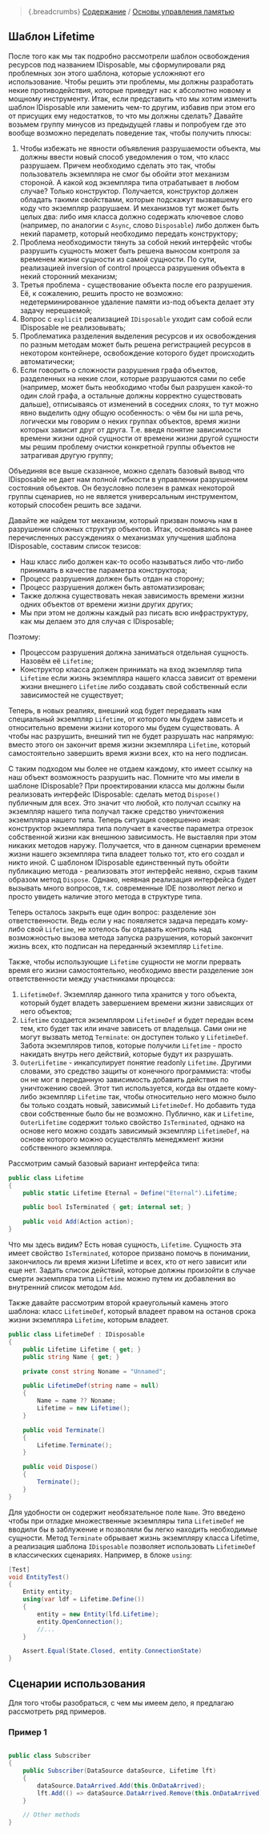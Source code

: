 >{.breadcrumbs} [Содержание](../readme.md) / [Основы управления памятью](./01-00-MemoryManagement-Intro.md)

## Шаблон Lifetime

После того как мы так подробно рассмотрели шаблон освобождения ресурсов под названием IDisposable, мы сформулировали ряд проблемных зон этого шаблона, которые усложняют его использование. Чтобы решить эти проблемы, мы должны разработать некие противодействия, которые приведут нас к абсолютно новому и мощному инструменту. Итак, если представить что мы хотим изменить шаблон IDisposable или заменить чем-то другим, избавив при этом его от присущих ему недостатков, то что мы должны сделать? Давайте возьмем группу минусов из предыдущей главы и попробуем где это вообще возможно переделать поведение так, чтобы получить плюсы:

  1. Чтобы избежать не явности объявления разрушаемости объекта, мы должны ввести новый способ уведомления о том, что класс разрушаем. Причем необходимо сделать это так, чтобы пользователь экземпляра не смог бы обойти этот механизм стороной. А какой код экземпляра типа отрабатывает в любом случае? Только конструктор. Получается, конструктор должен обладать такими свойствами, которые подскажут вызвавшему его коду что экземпляр разрушаем. И механизмов тут может быть целых два: либо имя класса должно содержать ключевое слово (например, по аналогии с `Async`, слово `Disposable`) либо должен быть некий параметр, который необходимо передать конструктору;
  2. Проблема необходимости тянуть за собой некий интерфейс чтобы разрушить сущность может быть решена выносом контроля за временем жизни сущности из самой сущности. По сути, реализацией inversion of control процесса разрушения объекта в некий сторонний механизм;
  3. Третья проблема - существование объекта после его разрушения. Её, к сожалению, решить просто не возможно: недетерминированное удаление памяти из-под объекта делает эту задачу нерешаемой;
  4. Вопрос с `explicit` реализацией `IDisposable` уходит сам собой если IDisposable не реализовывать;
  5. Проблематика разделения выделения ресурсов и их освобождения по разным методам может быть решена регистрацией ресурсов в некотором контейнере, освобождение которого будет происходить автоматически;
  6. Если говорить о сложности разрушения графа объектов, разделенных на некие слои, которые разрушаются сами по себе (например, может быть необходимо чтобы был разрушен какой-то один слой графа, а остальные должны корректно существовать дальше), отписываясь от изменений в соседних слоях, то тут можно явно выделить одну общую особенность: о чём бы ни шла речь, логически мы говорим о неких группах объектов, время жизни которых зависит друг от друга. Т.е. введя понятие зависимости времени жизни одной сущности от времени жизни другой сущности мы решим проблему очистки конкретной группы объектов не затрагивая другую группу;

Объединяя все выше сказанное, можно сделать базовый вывод что IDisposable не дает нам полной гибкости в управлении разрушением состояния объектов. Он безусловно полезен в рамках некоторой группы сценариев, но не является универсальным инструментом, который способен решить все задачи.

Давайте же найдем тот механизм, который призван помочь нам в разрушении сложных структур объектов. Итак, основываясь на ранее перечисленных рассуждениях о механизмах улучшения шаблона IDisposable, составим список тезисов:

  - Наш класс либо должен как-то особо называться либо что-либо принимать в качестве параметра конструктора;
  - Процесс разрушения должен быть отдан на сторону;
  - Процесс разрушения должен быть автоматизирован;
  - Также должна существовать некая зависимость времени жизни одних объектов от времени жизни других других;
  - Мы при этом не должны каждый раз писать всю инфраструктуру, как мы делаем это для случая с IDisposable;

Поэтому:

  - Процессом разрушения должна заниматься отдельная сущность. Назовём её `Lifetime`;
  - Конструктор класса должен принимать на вход экземпляр типа `Lifetime` если жизнь экземпляра нашего класса зависит от времени жизни внешнего `Lifetime` либо создавать свой собственный если зависимостей не существует;

Теперь, в новых реалиях, внешний код будет передавать нам специальный экземпляр `Lifetime`, от которого мы будем зависеть и относительно времени жизни которого мы будем существовать. А чтобы нас разрушить, внешний тип не будет разрушать нас напрямую: вместо этого он закончит время жизни экземпляра `Lifetime`, который самостоятельно завершить время жизни всех, кто на него подписан.

С таким подходом мы более не отдаем каждому, кто имеет ссылку на наш объект возможность разрушить нас. Помните что мы имели в шаблоне IDisposable? При проектировании класса мы должны были реализовать интерфейс IDisposable: сделать метод `Dispose()` публичным для всех. Это значит что любой, кто получал ссылку на экземпляр нашего типа получал также средство уничтожения экземпляра нашего типа. Теперь ситуация совершенно иная: конструктор экземпляра типа получает в качестве параметра отрезок собственной жизни как внешнюю зависимость. Не выставляя при этом никаких методов наружу. Получается, что в данном сценарии временем жизни нашего экземпляра типа владеет только тот, кто его создал и никто иной. С шаблоном IDisposable единственный путь обойти публикацию метода - реализовать этот интерфейс неявно, скрыв таким образом метод `Dispose`. Однако, неявная реализация интерфейса будет вызывать много вопросов, т.к. современные IDE позволяют легко и просто увидеть наличие этого метода в структуре типа.

Теперь осталось закрыть еще один вопрос: разделение зон ответственности. Ведь если у нас появляется задача передать кому-либо свой `Lifetime`, не хотелось бы отдавать контроль над возможностью вызова метода запуска разрушения, который закончит жизнь всех, кто подписан на переданный экземпляр `Lifetime`.

Также, чтобы использующие `Lifetime` сущности не могли прервать время его жизни самостоятельно, необходимо ввести разделение зон ответственности между участниками процесса:

  1. `LifetimeDef`. Экземпляр данного типа хранится у того объекта, который будет владеть завершением времени жизни зависящих от него объектов;
  2. `Lifetime` создается экземпляром `LifetimeDef` и будет передан всем тем, кто будет так или иначе зависеть от владельца. Сами они не могут вызвать метод `Terminate`: он доступен только у `LifetimeDef`. Забота экземпляров типов, которые получили `Lifetime` - просто накидать внутрь него действий, которые будут их разрушать.
  3. `OuterLifetime` - инкапсулирует понятие readonly `Lifetime`. Другими словами, это средство защиты от конечного программиста: чтобы он не мог в переданную зависимость добавить действия по уничтожению своей. Этот тип используется, когда вы отдаете кому-либо экземпляр `Lifetime` так, чтобы относительно него можно было бы только создать новый, зависимый `LifetimeDef`. Но добавить туда свои собственные было бы не возможно. Публично, как и `Lifetime`, `OuterLifetime` содержит только свойство `IsTerminated`, однако на основе него можно создать зависимый экземпляр `LifetimeDef`, на основе которого можно осуществлять менеджмент жизни собственного экземпляра.

Рассмотрим самый базовый вариант интерфейса типа:

```csharp
public class Lifetime
{
    public static Lifetime Eternal = Define("Eternal").Lifetime;

    public bool IsTerminated { get; internal set; }

    public void Add(Action action);
}
```

Что мы здесь видим? Есть новая сущность, `Lifetime`. Сущность эта имеет свойство `IsTerminated`, которое призвано помочь в понимании, закончилось ли время жизни Lifetime и всех, кто от него зависит или еще нет. Задать список действий, которые должны произойти в случае смерти экземпляра типа `Lifetime` можно путем их добавления во внутренний список методом `Add`.

Также давайте рассмотрим второй краеугольный камень этого шаблона: класс `LifetimeDef`, который владеет правом на останов срока жизни экземпляра `Lifetime`, которым владеет.

```csharp
public class LifetimeDef : IDisposable
{
    public Lifetime Lifetime { get; }
    public string Name { get; }

    private const string Noname = "Unnamed";

    public LifetimeDef(string name = null)
    {
        Name = name ?? Noname;
        Lifetime = new Lifetime();
    }

    public void Terminate()
    {
        Lifetime.Terminate();
    }

    public void Dispose()
    {
        Terminate();
    }
}
```

Для удобности он содержит необязательное поле `Name`. Это введено чтобы при отладке множественные экземпляры типа `LifetimeDef` не вводили бы в заблужение и позволяли бы легко находить необходимые сущности. Метод `Terminate` обрывает жизнь экземпляру класса Lifetime, а реализация шаблона `IDisposable` позволяет использовать `LifetimeDef` в классических сценариях. Например, в блоке `using`:

```csharp
[Test]
void EntityTest()
{
    Entity entity;
    using(var ldf = Lifetime.Define())
    {
        entity = new Entity(lfd.Lifetime);
        entity.OpenConnection();
        //...
    }

    Assert.Equal(State.Closed, entity.ConnectionState)
}
```

## Сценарии использования

Для того чтобы разобраться, с чем мы имеем дело, я предлагаю рассмотреть ряд примеров. 

### Пример 1

```csharp

public class Subscriber
{
    public Subscriber(DataSource dataSource, Lifetime lft)
    {
        dataSource.DataArrived.Add(this.OnDataArrived);
        lft.Add(() => dataSource.DataArrived.Remove(this.OnDataArrived));
    }

    // Other methods
}

```